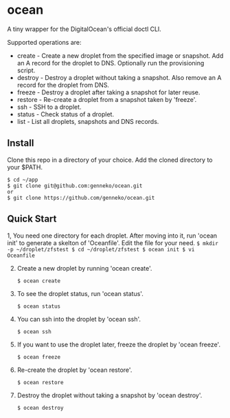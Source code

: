 # ocean
A tiny wrapper for the DigitalOcean's official doctl CLI.

Supported operations are:
* create - Create a new droplet from the specified image or snapshot. Add an A record for the droplet to DNS. Optionally run the provisioning script.
* destroy - Destroy a droplet without taking a snapshot. Also remove an A record for the droplet from DNS.
* freeze - Destroy a droplet after taking a snapshot for later reuse.
* restore - Re-create a droplet from a snapshot taken by 'freeze'.
* ssh - SSH to a droplet.
* status - Check status of a droplet.
* list - List all droplets, snapshots and DNS records.

## Install
Clone this repo in a directory of your choice. Add the cloned directory to your $PATH.
```
$ cd ~/app
$ git clone git@github.com:genneko/ocean.git
or
$ git clone https://github.com/genneko/ocean.git
```

## Quick Start
1, You need one directory for each droplet. After moving into it, run 'ocean init' to generate a skelton of 'Oceanfile'. Edit the file for your need.
    ```
    $ mkdir -p ~/droplet/zfstest
    $ cd ~/droplet/zfstest
    $ ocean init
    $ vi Oceanfile
    ```

2. Create a new droplet by running 'ocean create'.
    ```
    $ ocean create
    ```

3. To see the droplet status, run 'ocean status'.
    ```
    $ ocean status
    ```

4. You can ssh into the droplet by 'ocean ssh'.
    ```
    $ ocean ssh
    ```

5. If you want to use the droplet later, freeze the droplet by 'ocean freeze'.
    ```
    $ ocean freeze
    ```

6. Re-create the droplet by 'ocean restore'.
    ```
    $ ocean restore
    ```

7. Destroy the droplet without taking a snapshot by 'ocean destroy'.
    ```
    $ ocean destroy
    ```

